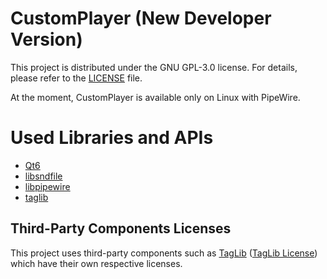 # CustomPlayer (New Developer Version)
This project is distributed under the GNU GPL-3.0 license.
For details, please refer to the [LICENSE](./LICENSE) file.

At the moment, CustomPlayer is available only on Linux with PipeWire.

# Used Libraries and APIs
- [Qt6](https://github.com/qt/qtbase)
- [libsndfile](https://github.com/libsndfile/libsndfile)
- [libpipewire](https://pipewire.org/)
- [taglib](https://github.com/taglib/taglib)

## Third-Party Components Licenses
This project uses third-party components such as [TagLib](https://github.com/taglib/taglib) ([TagLib License](./licenses/TAGLIB_LICENSE)) which have their own respective licenses.
